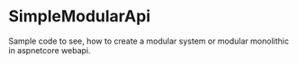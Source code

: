 # SimpleModularApi

Sample code to see, how to create a modular system or modular monolithic in aspnetcore webapi.
